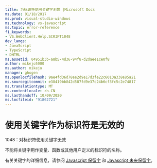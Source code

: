 ```yaml
---
title: 为标识符使用关键字无效 |Microsoft Docs
ms.date: 01/18/2017
ms.prod: visual-studio-windows
ms.technology: vs-javascript
ms.topic: error-reference
f1_keywords:
- VS.WebClient.Help.SCRIPT1048
dev_langs:
- JavaScript
- TypeScript
- DHTML
ms.assetid: 04951b3b-a8b5-4d36-94f8-d2daee1ce0f8
author: mikejo5000
ms.author: mikejo
manager: ghogen
ms.openlocfilehash: 9ae4fd36d78ee2d9e17d3fe22c6013a338e85a21
ms.sourcegitcommit: e38419bb842d587fd9e37c24b6cf3fc5c2e74817
ms.translationtype: MT
ms.contentlocale: zh-CN
ms.lasthandoff: 10/09/2020
ms.locfileid: "91862721"
---
```

# <a name="the-use-of-a-keyword-for-an-identifier-is-invalid"></a>使用关键字作为标识符是无效的
1048：对标识符使用关键字无效  
  
 不能将关键字用作变量、函数或其他用户定义的标识符的名称。  
  
 有关关键字的详细信息，请参阅 [Javascript 保留字](https://developer.mozilla.org/docs/Web/JavaScript/Reference/Lexical_grammar) 和 [Javascript 未来保留字](https://developer.mozilla.org/docs/Web/JavaScript/Reference/Lexical_grammar)。